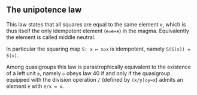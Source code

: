 ## The unipotence law

This law states that all squares are equal to the same element `e`, which is thus itself the only idempotent element (`e◇e=e`) in the magma.  Equivalently the element is called middle neutral.

In particular the squaring map `S: x ↦ x◇x` is idempotent, namely `S(S(x)) = S(x)`.

Among quasigroups this law is parastrophically equivalent to the existence of a left unit `e`, namely `◇` obeys law 40 if and only if the quasigroup equipped with the division operation `/` (defined by `(x/y)◇y=x`) admits an element `e` with `e/x = x`.
